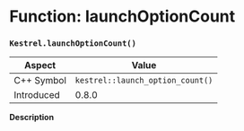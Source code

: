 
# Function: launchOptionCount
### `Kestrel.launchOptionCount()`

| Aspect | Value |
| --- | --- |
| C++ Symbol | `kestrel::launch_option_count()` |
| Introduced | 0.8.0 |

**Description**


